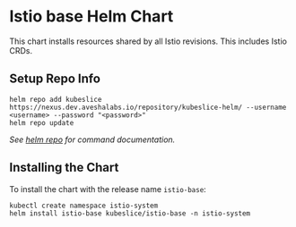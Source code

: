# Istio base Helm Chart

This chart installs resources shared by all Istio revisions. This includes Istio CRDs.

## Setup Repo Info

```console
helm repo add kubeslice https://nexus.dev.aveshalabs.io/repository/kubeslice-helm/ --username <username> --password "<password>"
helm repo update
```

_See [helm repo](https://helm.sh/docs/helm/helm_repo/) for command documentation._

## Installing the Chart

To install the chart with the release name `istio-base`:

```console
kubectl create namespace istio-system
helm install istio-base kubeslice/istio-base -n istio-system
```
